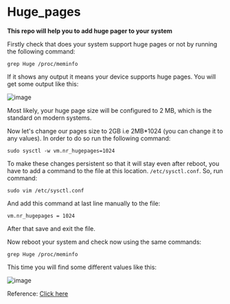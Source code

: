 # Huge_pages

**This repo will help you to add huge pager to your system**


Firstly check that does your system support huge pages or not by running the following command:
```
grep Huge /proc/meminfo
```
 If it shows any output it means your device supports huge pages.
 You will get some output like this:
 
![image](https://user-images.githubusercontent.com/98207888/204806320-32e689e2-363d-4ee7-93c0-a4ae368b8b9a.png)

Most likely, your huge page size will be configured to 2 MB, which is the standard on modern systems.

Now let's change our pages size to 2GB i.e 2MB*1024 (you can change it to any values).
In order to do so run the following command:
```
sudo sysctl -w vm.nr_hugepages=1024
```
To make these changes persistent so that it will stay even after reboot, you have to add a command to the file at this location.
`/etc/sysctl.conf`.
So, run command:
```
sudo vim /etc/sysctl.conf
```

And add this command  at last line manually to the file:
```
vm.nr_hugepages = 1024
```
After that save and exit the file.

Now reboot your system and check now using the same commands:
```
grep Huge /proc/meminfo
```

This time you will find some different values like this:

![image](https://user-images.githubusercontent.com/98207888/204807862-3b1cfd47-c18d-44b4-b8e2-f904113986dc.png)


Reference:
[Click here](https://wiki.debian.org/Hugepages)
